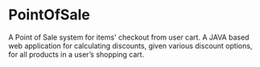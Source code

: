 # PointOfSale
A Point of Sale system for items' checkout from user cart. 
A JAVA based web application for calculating discounts, given various discount options, for all products in a user’s shopping cart.
